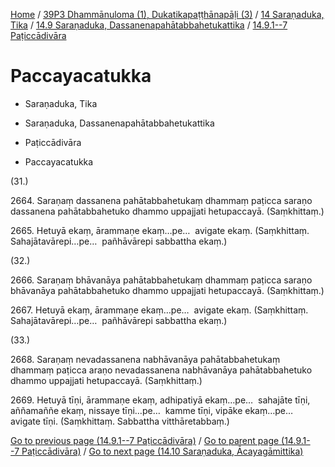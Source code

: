 
[Home](/) / [39P3 Dhammānuloma (1), Dukatikapaṭṭhānapāḷi (3)](../../../../39P3.md) / [14 Saraṇaduka, Tika](../../../14.md) / [14.9 Saraṇaduka, Dassanenapahātabbahetukattika](../../14.9.md) / [14.9.1--7 Paṭiccādivāra](../14.9.1--7.md)

# Paccayacatukka

* Saraṇaduka, Tika

* Saraṇaduka, Dassanenapahātabbahetukattika

* Paṭiccādivāra

* Paccayacatukka

(31.)

2664\. Saraṇaṃ dassanena pahātabbahetukaṃ dhammaṃ paṭicca saraṇo dassanena pahātabbahetuko dhammo uppajjati hetupaccayā. (Saṃkhittaṃ.)

2665\. Hetuyā ekaṃ, ārammaṇe ekaṃ…pe…  avigate ekaṃ. (Saṃkhittaṃ. Sahajātavārepi…pe…  pañhāvārepi sabbattha ekaṃ.)

(32.)

2666\. Saraṇaṃ bhāvanāya pahātabbahetukaṃ dhammaṃ paṭicca saraṇo bhāvanāya pahātabbahetuko dhammo uppajjati hetupaccayā. (Saṃkhittaṃ.)

2667\. Hetuyā ekaṃ, ārammaṇe ekaṃ…pe…  avigate ekaṃ. (Saṃkhittaṃ. Sahajātavārepi…pe…  pañhāvārepi sabbattha ekaṃ.)

(33.)

2668\. Saraṇaṃ nevadassanena nabhāvanāya pahātabbahetukaṃ dhammaṃ paṭicca araṇo nevadassanena nabhāvanāya pahātabbahetuko dhammo uppajjati hetupaccayā. (Saṃkhittaṃ.)

2669\. Hetuyā tīṇi, ārammaṇe ekaṃ, adhipatiyā ekaṃ…pe…  sahajāte tīṇi, aññamaññe ekaṃ, nissaye tīṇi…pe…  kamme tīṇi, vipāke ekaṃ…pe…  avigate tīṇi. (Saṃkhittaṃ. Sabbattha vitthāretabbaṃ.)

[Go to previous page (14.9.1--7 Paṭiccādivāra)](../14.9.1--7.md) / [Go to parent page (14.9.1--7 Paṭiccādivāra)](../14.9.1--7.md) / [Go to next page (14.10 Saraṇaduka, Ācayagāmittika)](../../14.10.md)


